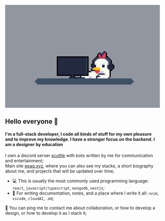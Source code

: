 ![Banner](src/image_banner.jpeg)

## Hello everyone 👋

#### I'm a full-stack developer, I code all kinds of stuff for my own pleasure and to improve my knowledge. I have a stronger focus on the backend. I am a designer by education

I own a discord server [scuttle](https://discord.gg/scuttle) with bots written by me for communication and entertainment;<br>
Main site [eeaq.xyz](https://eeaq.xyz), where you can also see my stacks, a short biography about me, and projects that will be updated over time;<br>

- 💻 This is usually the most commonly used programming language: `react`, `javasript/typescript`, `mongodb`, `nestjs`;
- 📝 For writing documentation, notes, and a place where I write it all: `nvim`, `vscode`, `cloudAI`, `.md`;<br>

💭 You can ping me to contact me about collaboration, or how to develop a design, or how to develop it as I stack it;
